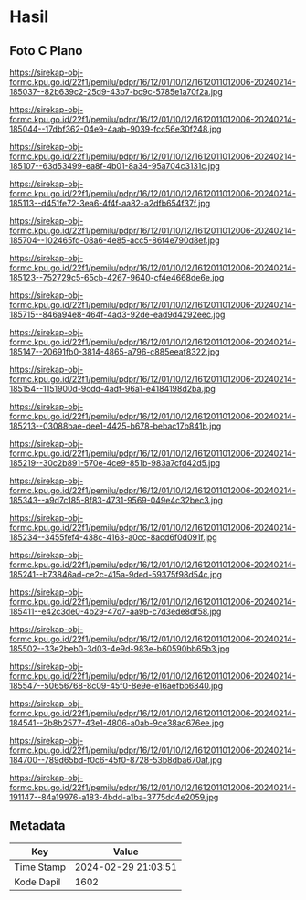 # Hasil

## Foto C Plano

https://sirekap-obj-formc.kpu.go.id/22f1/pemilu/pdpr/16/12/01/10/12/1612011012006-20240214-185037--82b639c2-25d9-43b7-bc9c-5785e1a70f2a.jpg

https://sirekap-obj-formc.kpu.go.id/22f1/pemilu/pdpr/16/12/01/10/12/1612011012006-20240214-185044--17dbf362-04e9-4aab-9039-fcc56e30f248.jpg

https://sirekap-obj-formc.kpu.go.id/22f1/pemilu/pdpr/16/12/01/10/12/1612011012006-20240214-185107--63d53499-ea8f-4b01-8a34-95a704c3131c.jpg

https://sirekap-obj-formc.kpu.go.id/22f1/pemilu/pdpr/16/12/01/10/12/1612011012006-20240214-185113--d451fe72-3ea6-4f4f-aa82-a2dfb654f37f.jpg

https://sirekap-obj-formc.kpu.go.id/22f1/pemilu/pdpr/16/12/01/10/12/1612011012006-20240214-185704--102465fd-08a6-4e85-acc5-86f4e790d8ef.jpg

https://sirekap-obj-formc.kpu.go.id/22f1/pemilu/pdpr/16/12/01/10/12/1612011012006-20240214-185123--752729c5-65cb-4267-9640-cf4e4668de6e.jpg

https://sirekap-obj-formc.kpu.go.id/22f1/pemilu/pdpr/16/12/01/10/12/1612011012006-20240214-185715--846a94e8-464f-4ad3-92de-ead9d4292eec.jpg

https://sirekap-obj-formc.kpu.go.id/22f1/pemilu/pdpr/16/12/01/10/12/1612011012006-20240214-185147--20691fb0-3814-4865-a796-c885eeaf8322.jpg

https://sirekap-obj-formc.kpu.go.id/22f1/pemilu/pdpr/16/12/01/10/12/1612011012006-20240214-185154--1151900d-9cdd-4adf-96a1-e4184198d2ba.jpg

https://sirekap-obj-formc.kpu.go.id/22f1/pemilu/pdpr/16/12/01/10/12/1612011012006-20240214-185213--03088bae-dee1-4425-b678-bebac17b841b.jpg

https://sirekap-obj-formc.kpu.go.id/22f1/pemilu/pdpr/16/12/01/10/12/1612011012006-20240214-185219--30c2b891-570e-4ce9-851b-983a7cfd42d5.jpg

https://sirekap-obj-formc.kpu.go.id/22f1/pemilu/pdpr/16/12/01/10/12/1612011012006-20240214-185343--a9d7c185-8f83-4731-9569-049e4c32bec3.jpg

https://sirekap-obj-formc.kpu.go.id/22f1/pemilu/pdpr/16/12/01/10/12/1612011012006-20240214-185234--3455fef4-438c-4163-a0cc-8acd6f0d091f.jpg

https://sirekap-obj-formc.kpu.go.id/22f1/pemilu/pdpr/16/12/01/10/12/1612011012006-20240214-185241--b73846ad-ce2c-415a-9ded-59375f98d54c.jpg

https://sirekap-obj-formc.kpu.go.id/22f1/pemilu/pdpr/16/12/01/10/12/1612011012006-20240214-185411--e42c3de0-4b29-47d7-aa9b-c7d3ede8df58.jpg

https://sirekap-obj-formc.kpu.go.id/22f1/pemilu/pdpr/16/12/01/10/12/1612011012006-20240214-185502--33e2beb0-3d03-4e9d-983e-b60590bb65b3.jpg

https://sirekap-obj-formc.kpu.go.id/22f1/pemilu/pdpr/16/12/01/10/12/1612011012006-20240214-185547--50656768-8c09-45f0-8e9e-e16aefbb6840.jpg

https://sirekap-obj-formc.kpu.go.id/22f1/pemilu/pdpr/16/12/01/10/12/1612011012006-20240214-184541--2b8b2577-43e1-4806-a0ab-9ce38ac676ee.jpg

https://sirekap-obj-formc.kpu.go.id/22f1/pemilu/pdpr/16/12/01/10/12/1612011012006-20240214-184700--789d65bd-f0c6-45f0-8728-53b8dba670af.jpg

https://sirekap-obj-formc.kpu.go.id/22f1/pemilu/pdpr/16/12/01/10/12/1612011012006-20240214-191147--84a19976-a183-4bdd-a1ba-3775dd4e2059.jpg


## Metadata

| Key        | Value               |
| ---------- | ------------------- |
| Time Stamp | 2024-02-29 21:03:51 |
| Kode Dapil | 1602                |



